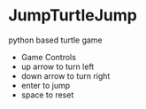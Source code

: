 # JumpTurtleJump
python based turtle game

+ Game Controls
+ up arrow to turn left
+ down arrow to turn right
+ enter to jump
+ space to reset
